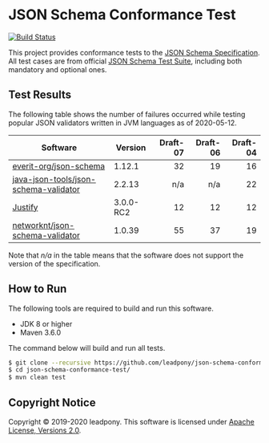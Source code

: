 # JSON Schema Conformance Test

[![Build Status](https://travis-ci.org/leadpony/json-schema-conformance-test.svg?branch=master)](https://travis-ci.org/leadpony/json-schema-conformance-test)

This project provides conformance tests to the [JSON Schema Specification]. All test cases are from official [JSON Schema Test Suite], including both mandatory and optional ones.

## Test Results

The following table shows the number of failures occurred while testing popular JSON validators written in JVM languages as of 2020-05-12.

| Software | Version | Draft-07 | Draft-06 | Draft-04 |
| --- | --- | ---: | ---: | ---: |
| [everit-org/json-schema] | 1.12.1 | 32 | 19 | 16 |
| [java-json-tools/json-schema-validator] | 2.2.13 | n/a | n/a | 22 |
| [Justify] | 3.0.0-RC2 | 12 | 12 | 12 |
| [networknt/json-schema-validator] | 1.0.39 | 55 | 37 | 19 |

Note that _n/a_ in the table means that the software does not support the version of the specification.

## How to Run

The following tools are required to build and run this software.
* JDK 8 or higher
* Maven 3.6.0

The command below will build and run all tests.
```bash
$ git clone --recursive https://github.com/leadpony/json-schema-conformance-test.git
$ cd json-schema-conformance-test/
$ mvn clean test
```

## Copyright Notice
Copyright &copy; 2019-2020 leadpony. This software is licensed under [Apache License, Versions 2.0][Apache 2.0 License].

[Apache 2.0 License]: https://www.apache.org/licenses/LICENSE-2.0
[JSON Schema Specification]: https://json-schema.org/
[JSON Schema Test Suite]: https://github.com/json-schema-org/JSON-Schema-Test-Suite

[everit-org/json-schema]: https://github.com/everit-org/json-schema
[java-json-tools/json-schema-validator]: https://github.com/java-json-tools/json-schema-validator
[Justify]: https://github.com/leadpony/justify
[networknt/json-schema-validator]: https://github.com/networknt/json-schema-validator
